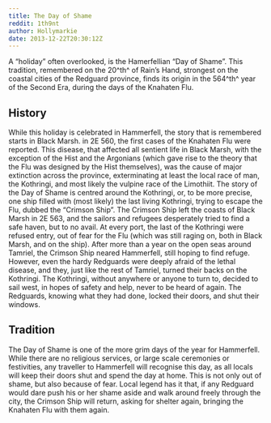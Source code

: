 ```yaml
---
title: The Day of Shame
reddit: 1th9nt
author: Hollymarkie
date: 2013-12-22T20:30:12Z
---
```


A “holiday” often overlooked, is the Hamerfellian “Day of Shame”. This
tradition, remembered on the 20^th^ of Rain’s Hand, strongest on the coastal
cities of the Redguard province, finds its origin in the 564^th^ year of the
Second Era, during the days of the Knahaten Flu.

## History

While this holiday is celebrated in Hammerfell, the story that is remembered
starts in Black Marsh. in 2E 560, the first cases of the Knahaten Flu were
reported. This disease, that affected all sentient life in Black Marsh, with the
exception of the Hist and the Argonians (which gave rise to the theory that the
Flu was designed by the Hist themselves), was the cause of major extinction
across the province, exterminating at least the local race of man, the
Kothringi, and most likely the vulpine race of the Limothiit. The story of the
Day of Shame is centred around the Kothringi, or, to be more precise, one ship
filled with (most likely) the last living Kothringi, trying to escape the Flu,
dubbed the “Crimson Ship”. The Crimson Ship left the coasts of Black Marsh in 2E
563, and the sailors and refugees desperately tried to find a safe haven, but to
no avail. At every port, the last of the Kothringi were refused entry, out of
fear for the Flu (which was still raging on, both in Black Marsh, and on the
ship). After more than a year on the open seas around Tamriel, the Crimson Ship
neared Hammerfell, still hoping to find refuge. However, even the hardy
Redguards were deeply afraid of the lethal disease, and they, just like the rest
of Tamriel, turned their backs on the Kothringi. The Kothringi, without anywhere
or anyone to turn to, decided to sail west, in hopes of safety and help, never
to be heard of again. The Redguards, knowing what they had done, locked their
doors, and shut their windows.

## Tradition

The Day of Shame is one of the more grim days of the year for Hammerfell. While
there are no religious services, or large scale ceremonies or festivities, any
traveller to Hammerfell will recognise this day, as all locals will keep their
doors shut and spend the day at home. This is not only out of shame, but also
because of fear. Local legend has it that, if any Redguard would dare push his
or her shame aside and walk around freely through the city, the Crimson Ship
will return, asking for shelter again, bringing the Knahaten Flu with them
again.
